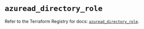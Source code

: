 # `azuread_directory_role`

Refer to the Terraform Registry for docs: [`azuread_directory_role`](https://registry.terraform.io/providers/hashicorp/azuread/2.49.0/docs/resources/directory_role).
